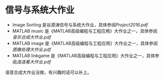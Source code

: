 # 信号与系统大作业

- Image Sorting 是谷源涛信号与系统大作业，具体参阅*Project2016.pdf*
- MATLAB music 是《MATLAB高级编程与工程应用》大作业之一，具体参阅*音乐合成大作业.pdf*
- MATLAB image 是《MATLAB高级编程与工程应用》大作业之一，具体参阅*图像处理大作业.pdf*
- MATLAB linkgame 是《MATLAB高级编程与工程应用》大作业之一，具体参阅*连连看大作业.pdf*

语音合成大作业没做，有兴趣的话可以补上。
